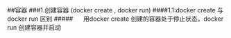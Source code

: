 ##容器
###1.创建容器 (docker create , docker run)
####1.1:docker create 与 docker run 区别
#####&nbsp;&nbsp;&nbsp;&nbsp;&nbsp;&nbsp;用docker create 创建的容器处于停止状态，docker run 创建容器并启动